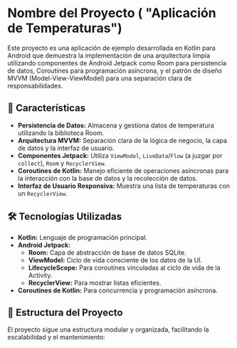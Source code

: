 # Nombre del Proyecto ( "Aplicación de Temperaturas")


Este proyecto es una aplicación de ejemplo desarrollada en Kotlin para Android que demuestra la implementación de una arquitectura limpia utilizando componentes de Android Jetpack como Room para persistencia de datos, Coroutines para programación asíncrona, y el patrón de diseño MVVM (Model-View-ViewModel) para una separación clara de responsabilidades.

## 🚀 Características

* **Persistencia de Datos:** Almacena y gestiona datos de temperatura utilizando la biblioteca Room.
* **Arquitectura MVVM:** Separación clara de la lógica de negocio, la capa de datos y la interfaz de usuario.
* **Componentes Jetpack:** Utiliza `ViewModel`, `LiveData`/`Flow` (a juzgar por `collect`), `Room` y `RecyclerView`.
* **Coroutines de Kotlin:** Manejo eficiente de operaciones asíncronas para la interacción con la base de datos y la recolección de datos.
* **Interfaz de Usuario Responsiva:** Muestra una lista de temperaturas con un `RecyclerView`.

## 🛠️ Tecnologías Utilizadas

* **Kotlin:** Lenguaje de programación principal.
* **Android Jetpack:**
    * **Room:** Capa de abstracción de base de datos SQLite.
    * **ViewModel:** Ciclo de vida consciente de los datos de la UI.
    * **LifecycleScope:** Para coroutines vinculadas al ciclo de vida de la Activity.
    * **RecyclerView:** Para mostrar listas eficientes.
* **Coroutines de Kotlin:** Para concurrencia y programación asíncrona.

## 📁 Estructura del Proyecto

El proyecto sigue una estructura modular y organizada, facilitando la escalabilidad y el mantenimiento:
